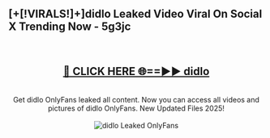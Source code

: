 <h2>[+[!VIRALS!]+]didlo Leaked Video Viral On Social X Trending Now - 5g3jc</h2>
<br>
<div align="center">
<h2><a href="https://libra.edu.pl?didlo" rel="nofollow">🔴 CLICK HERE 🌐==►► didlo</a></h2>
<br>
Get didlo OnlyFans leaked all content. Now you can access all videos and pictures of didlo OnlyFans. New Updated Files 2025!
<br>
<br>
<a href="https://libra.edu.pl?didlo" rel="nofollow" data-target="animated-image.originalLink"><img src="https://i.ibb.co.com/WyWwxjT/player-gif2.gif" alt="didlo Leaked OnlyFans" style="max-width: 100%; display: inline-block;" data-target="animated-image.originalImage"></a>
</div>
<br>